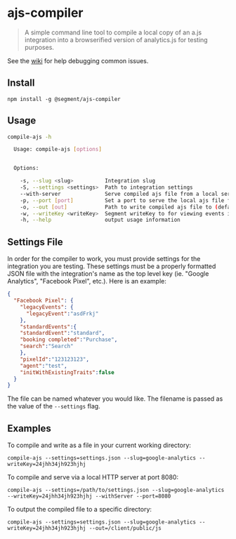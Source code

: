 # ajs-compiler
> A simple command line tool to compile a local copy of an a.js integration into a browserified version of analytics.js for testing purposes.

See the [wiki](https://github.com/segmentio/ajs-compiler/wiki) for help debugging common issues.

## Install

`npm install -g @segment/ajs-compiler`

## Usage

```bash
compile-ajs -h

  Usage: compile-ajs [options]


  Options:

    -s, --slug <slug>          Integration slug
    -S, --settings <settings>  Path to integration settings
    --with-server              Serve compiled ajs file from a local server
    -p, --port [port]          Set a port to serve the local ajs file from (default: 3000)
    -o, --out [out]            Path to write compiled ajs file to (default: ./)
    -w, --writeKey <writeKey>  Segment writeKey to for viewing events in the debugger
    -h, --help                 output usage information
```

## Settings File
In order for the compiler to work, you must provide settings for the integration you are testing. These settings must be a properly formatted JSON file with the integration's name as the top level key (ie. "Google Analytics", "Facebook Pixel", etc.). Here is an example:

```JSON
{
  "Facebook Pixel": {
    "legacyEvents": {
      "legacyEvent":"asdFrkj"
    },
    "standardEvents":{
    "standardEvent":"standard",
    "booking completed":"Purchase",
    "search":"Search"
    },
    "pixelId":"123123123",
    "agent":"test",
    "initWithExistingTraits":false
  }
}
```

The file can be named whatever you would like. The filename is passed as the value of the `--settings` flag.

## Examples

To compile and write as a file in your current working directory:

`compile-ajs --settings=settings.json --slug=google-analytics --writeKey=24jhh34jh923hjhj`

To compile and serve via a local HTTP server at port 8080:

`compile-ajs --settings=/path/to/settings.json --slug=google-analytics --writeKey=24jhh34jh923hjhj --withServer --port=8080`

To output the compiled file to a specific directory:

`compile-ajs --settings=settings.json --slug=google-analytics --writeKey=24jhh34jh923hjhj --out=/client/public/js`


